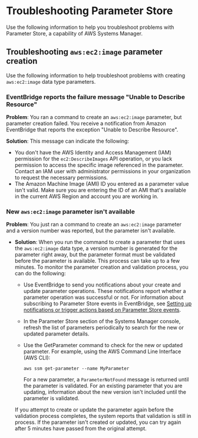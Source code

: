 # Troubleshooting Parameter Store<a name="parameter-store-troubleshooting"></a>

Use the following information to help you troubleshoot problems with Parameter Store, a capability of AWS Systems Manager\.

## Troubleshooting `aws:ec2:image` parameter creation<a name="ps-ec2-aliases-troubleshooting"></a>

Use the following information to help troubleshoot problems with creating `aws:ec2:image` data type parameters\.

### EventBridge reports the failure message "Unable to Describe Resource"<a name="ps-ec2-aliases-1"></a>

**Problem**: You ran a command to create an `aws:ec2:image` parameter, but parameter creation failed\. You receive a notification from Amazon EventBridge that reports the exception "Unable to Describe Resource"\. 

**Solution**: This message can indicate the following: 
+ You don't have the AWS Identity and Access Management \(IAM\) permission for the `ec2:DescribeImages` API operation, or you lack permission to access the specific image referenced in the parameter\. Contact an IAM user with administrator permissions in your organization to request the necessary permissions\.
+ The Amazon Machine Image \(AMI\) ID you entered as a parameter value isn't valid\. Make sure you are entering the ID of an AMI that's available in the current AWS Region and account you are working in\.

### New `aws:ec2:image` parameter isn't available<a name="ps-ec2-aliases-2"></a>

**Problem**: You just ran a command to create an `aws:ec2:image` parameter and a version number was reported, but the parameter isn't available\.
+ **Solution**: When you run the command to create a parameter that uses the `aws:ec2:image` data type, a version number is generated for the parameter right away, but the parameter format must be validated before the parameter is available\. This process can take up to a few minutes\. To monitor the parameter creation and validation process, you can do the following:
  + Use EventBridge to send you notifications about your create and update parameter operations\. These notifications report whether a parameter operation was successful or not\. For information about subscribing to Parameter Store events in EventBridge, see [Setting up notifications or trigger actions based on Parameter Store events](sysman-paramstore-cwe.md)\.
  + In the Parameter Store section of the Systems Manager console, refresh the list of parameters periodically to search for the new or updated parameter details\.
  + Use the GetParameter command to check for the new or updated parameter\. For example, using the AWS Command Line Interface \(AWS CLI\):

    ```
    aws ssm get-parameter --name MyParameter
    ```

    For a new parameter, a `ParameterNotFound` message is returned until the parameter is validated\. For an existing parameter that you are updating, information about the new version isn't included until the parameter is validated\.

  If you attempt to create or update the parameter again before the validation process completes, the system reports that validation is still in process\. If the parameter isn't created or updated, you can try again after 5 minutes have passed from the original attempt\. 